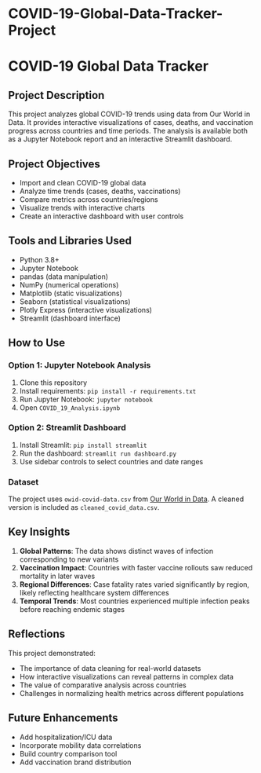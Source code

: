 # COVID-19-Global-Data-Tracker-Project

# COVID-19 Global Data Tracker


## Project Description
This project analyzes global COVID-19 trends using data from Our World in Data. It provides interactive visualizations of cases, deaths, and vaccination progress across countries and time periods. The analysis is available both as a Jupyter Notebook report and an interactive Streamlit dashboard.

## Project Objectives
- Import and clean COVID-19 global data
- Analyze time trends (cases, deaths, vaccinations)
- Compare metrics across countries/regions
- Visualize trends with interactive charts
- Create an interactive dashboard with user controls

## Tools and Libraries Used
- Python 3.8+
- Jupyter Notebook
- pandas (data manipulation)
- NumPy (numerical operations)
- Matplotlib (static visualizations)
- Seaborn (statistical visualizations)
- Plotly Express (interactive visualizations)
- Streamlit (dashboard interface)

## How to Use

### Option 1: Jupyter Notebook Analysis
1. Clone this repository
2. Install requirements: `pip install -r requirements.txt`
3. Run Jupyter Notebook: `jupyter notebook`
4. Open `COVID_19_Analysis.ipynb`

### Option 2: Streamlit Dashboard
1. Install Streamlit: `pip install streamlit`
2. Run the dashboard: `streamlit run dashboard.py`
3. Use sidebar controls to select countries and date ranges

### Dataset
The project uses `owid-covid-data.csv` from [Our World in Data](https://ourworldindata.org/covid-deaths). A cleaned version is included as `cleaned_covid_data.csv`.

## Key Insights
1. **Global Patterns**: The data shows distinct waves of infection corresponding to new variants
2. **Vaccination Impact**: Countries with faster vaccine rollouts saw reduced mortality in later waves
3. **Regional Differences**: Case fatality rates varied significantly by region, likely reflecting healthcare system differences
4. **Temporal Trends**: Most countries experienced multiple infection peaks before reaching endemic stages

## Reflections
This project demonstrated:
- The importance of data cleaning for real-world datasets
- How interactive visualizations can reveal patterns in complex data
- The value of comparative analysis across countries
- Challenges in normalizing health metrics across different populations

## Future Enhancements
- Add hospitalization/ICU data
- Incorporate mobility data correlations
- Build country comparison tool
- Add vaccination brand distribution
